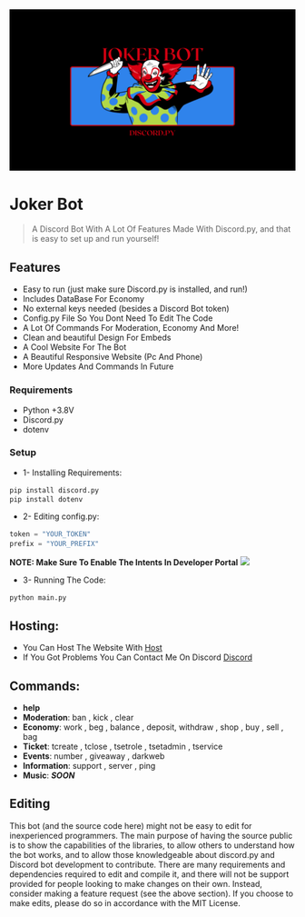 <img src= "joker bot.png">

# Joker Bot


> A Discord Bot With A Lot Of Features Made With Discord.py, and that is easy to set up and run yourself!

## Features
  * Easy to run (just make sure Discord.py is installed, and run!)
  * Includes DataBase For Economy
  * No external keys needed (besides a Discord Bot token)
  * Config.py File So You Dont Need To Edit The Code
  * A Lot Of Commands For Moderation, Economy And More!
  * Clean and beautiful Design For Embeds
  * A Cool Website For The Bot
  * A Beautiful Responsive Website (Pc And Phone)
  * More Updates And Commands In Future
### Requirements
  * Python +3.8V
  * Discord.py
  * dotenv
### Setup
  * 1- Installing Requirements:
  ```
  pip install discord.py
  pip install dotenv
  ```
  * 2- Editing config.py:
  ```py
  token = "YOUR_TOKEN"
  prefix = "YOUR_PREFIX"
  ```
  **NOTE: Make Sure To Enable The Intents In Developer Portal**
  <img src="https://discordpy.readthedocs.io/en/stable/_images/discord_privileged_intents.png" >
  
  * 3- Running The Code:
  ```sh
  python main.py
  ```

  

## Hosting:
* You Can Host The Website With  <a href="https://app.infinityfree.net">Host</a>
* If You Got Problems You Can Contact Me On Discord <a href="https://discord.gg/HbxRqqraqz">Discord</a>

## Commands:
* **help**
* **Moderation**: ban , kick , clear
* **Economy**: work , beg , balance , deposit, withdraw , shop , buy , sell , bag
* **Ticket**: tcreate , tclose , tsetrole , tsetadmin , tservice
* **Events**: number , giveaway , darkweb
* **Information**: support , server , ping
* **Music**: ***SOON***
## Editing
This bot (and the source code here) might not be easy to edit for inexperienced programmers. The main purpose of having the source public is to show the capabilities of the libraries, to allow others to understand how the bot works, and to allow those knowledgeable about discord.py and Discord bot development to contribute. There are many requirements and dependencies required to edit and compile it, and there will not be support provided for people looking to make changes on their own. Instead, consider making a feature request (see the above section). If you choose to make edits, please do so in accordance with the MIT License.
